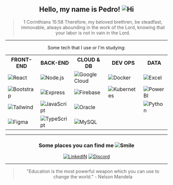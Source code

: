 
<center>

## Hello, my name is Pedro! ![Hi](https://img.icons8.com/?size=48&id=alM3wqiSHT6s&format=png)

> 1 Corinthians 15:58 Therefore, my beloved brethren, be steadfast, immovable, always abounding in the work of the Lord, knowing that your labor is not in vain in the Lord.

---
Some tech that I use or I'm studying:

<table style="margin: auto;">
  <tr>
    <th>FRONT-END</th>
    <th>BACK-END</th>
    <th>CLOUD & DB</th>
    <th>DEV OPS</th>
    <th>DATA</th>
  </tr>
  <tr>
    <td><img src="https://img.icons8.com/?size=40&id=asWSSTBrDlTW&format=png" alt="React"></td>
    <td><img src="https://img.icons8.com/?size=40&id=54087&format=png" alt="Node.js"></td>
    <td><img src="https://img.icons8.com/?size=40&id=WHRLQdbEXQ16&format=png" alt="Google Cloud"></td>
    <td><img src="https://img.icons8.com/?size=48&id=22813&format=png" alt="Docker"></td>
    <td><img src="https://img.icons8.com/?size=40&id=117561&format=png" alt="Excel"></td>
  </tr>
  <tr>
    <td><img src="https://img.icons8.com/?size=40&id=84710&format=png" alt="Bootstrap"></td>
    <td><img src="https://img.icons8.com/?size=40&id=SDVmtZ6VBGXt&format=png" alt="Express"></td>
    <td><img src="https://img.icons8.com/?size=40&id=62452&format=png" alt="Firebase"></td>
    <td><img src="https://img.icons8.com/?size=40&id=cvzmaEA4kC0o&format=png" alt="Kubernetes"></td>
    <td><img src="https://img.icons8.com/?size=40&id=Ny0t2MYrJ70p&format=png" alt="Power BI"></td>
  </tr>
  <tr>
    <td><img src="https://img.icons8.com/?size=40&id=4PiNHtUJVbLs&format=png" alt="Tailwind"></td>
    <td><img src="https://img.icons8.com/?size=40&id=108784&format=png" alt="JavaScript"></td>
    <td><img src="https://img.icons8.com/?size=40&id=39913&format=png" alt="Oracle"></td>
    <td></td>
    <td><img src="https://img.icons8.com/?size=40&id=13441&format=png" alt="Python"></td>
  </tr>
  <tr>
    <td><img src="https://img.icons8.com/?size=40&id=8gfeOoqrHqJU&format=png" alt="Figma"></td>
    <td><img src="https://img.icons8.com/?size=40&id=nCj4PvnCO0tZ&format=png" alt="TypeScript"></td>
    <td><img src="https://img.icons8.com/?size=40&id=9nLaR5KFGjN0&format=png" alt="MySQL"></td>
    <td></td>
    <td></td>
  </tr>
</table>

---

### Some places you can find me ![Smile](https://img.icons8.com/?size=40&id=98huvVUFtEyB&format=png)

[![LinkedIN](https://img.icons8.com/?size=48&id=xuvGCOXi8Wyg&format=png)](https://www.linkedin.com/in/pedro-henrique-dos-reis/) [![Discord](https://img.icons8.com/?size=48&id=30998&format=png)](https://discordapp.com/users/980289389294927882/)

---

> "Education is the most powerful weapon which you can use to change the world." - Nelson Mandela

</center>
